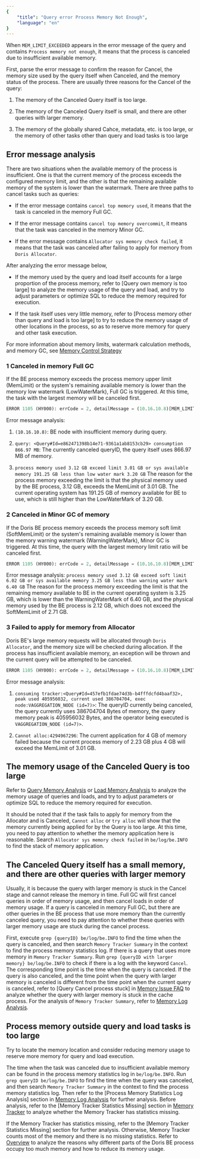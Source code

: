 ```yaml
---
{
    "title": "Query error Process Memory Not Enough",
    "language": "en"
}
---
```


<!--
Licensed to the Apache Software Foundation (ASF) under one
or more contributor license agreements.  See the NOTICE file
distributed with this work for additional information
regarding copyright ownership.  The ASF licenses this file
to you under the Apache License, Version 2.0 (the
"License"); you may not use this file except in compliance
with the License.  You may obtain a copy of the License at

  http://www.apache.org/licenses/LICENSE-2.0

Unless required by applicable law or agreed to in writing,
software distributed under the License is distributed on an
"AS IS" BASIS, WITHOUT WARRANTIES OR CONDITIONS OF ANY
KIND, either express or implied.  See the License for the
specific language governing permissions and limitations
under the License.
-->

When `MEM_LIMIT_EXCEEDED` appears in the error message of the query and contains `Process memory not enough`, it means that the process is canceled due to insufficient available memory.

First, parse the error message to confirm the reason for Cancel, the memory size used by the query itself when Canceled, and the memory status of the process. There are usually three reasons for the Cancel of the query:

1. The memory of the Canceled Query itself is too large.

2. The memory of the Canceled Query itself is small, and there are other queries with larger memory.

3. The memory of the globally shared Cahce, metadata, etc. is too large, or the memory of other tasks other than query and load tasks is too large

## Error message analysis

There are two situations when the available memory of the process is insufficient. One is that the current memory of the process exceeds the configured memory limit, and the other is that the remaining available memory of the system is lower than the watermark. There are three paths to cancel tasks such as queries:

- If the error message contains `cancel top memory used`, it means that the task is canceled in the memory Full GC.

- If the error message contains `cancel top memory overcommit`, it means that the task was canceled in the memory Minor GC.

- If the error message contains `Allocator sys memory check failed`, it means that the task was canceled after failing to apply for memory from `Doris Allocator`.

After analyzing the error message below,

- If the memory used by the query and load itself accounts for a large proportion of the process memory, refer to [Query own memory is too large] to analyze the memory usage of the query and load, and try to adjust parameters or optimize SQL to reduce the memory required for execution.

- If the task itself uses very little memory, refer to [Process memory other than query and load is too large] to try to reduce the memory usage of other locations in the process, so as to reserve more memory for query and other task execution.

For more information about memory limits, watermark calculation methods, and memory GC, see [Memory Control Strategy](./../memory-feature/memory-control-strategy.md)

### 1 Canceled in memory Full GC

If the BE process memory exceeds the process memory upper limit (MemLimit) or the system's remaining available memory is lower than the memory low watermark (LowWaterMark), Full GC is triggered. At this time, the task with the largest memory will be canceled first.

```sql
ERROR 1105 (HY000): errCode = 2, detailMessage = (10.16.10.8)[MEM_LIMIT_EXCEEDED]Process memory not enough, cancel top memory used query: <Query#Id=e862471398b14e71-9361a1ab8153cb29> consumption 866.97 MB, backend 10.16.10.8, process memory used 3.12 GB exceed limit 3.01 GB or sys available memory 191.25 GB less than low water mark 3.20 GB. Execute again after enough memory, details see be.INFO.
```

Error message analysis:

1. `(10.16.10.8)`: BE node with insufficient memory during query.

2. `query: <Query#Id=e862471398b14e71-9361a1ab8153cb29> consumption 866.97 MB`: The currently canceled queryID, the query itself uses 866.97 MB of memory.

3. `process memory used 3.12 GB exceed limit 3.01 GB or sys available memory 191.25 GB less than low water mark 3.20 GB` The reason for the process memory exceeding the limit is that the physical memory used by the BE process, 3.12 GB, exceeds the MemLimit of 3.01 GB. The current operating system has 191.25 GB of memory available for BE to use, which is still higher than the LowWaterMark of 3.20 GB.

### 2 Canceled in Minor GC of memory

If the Doris BE process memory exceeds the process memory soft limit (SoftMemLimit) or the system's remaining available memory is lower than the memory warning watermark (WarningWaterMark), Minor GC is triggered. At this time, the query with the largest memory limit ratio will be canceled first.

```sql
ERROR 1105 (HY000): errCode = 2, detailMessage = (10.16.10.8)[MEM_LIMIT_EXCEEDED]Process memory not enough, cancel top memory overcommit query: <Query#Id=e862471398b14e71-9361a1ab8153cb29> consumption 866.97 MB, backend 10.16.10.8, process memory used 2.12 GB exceed soft limit 2.71 GB or sys available memory 3.25 GB less than warning water mark 6.40 GB. Execute again after enough memory, details see be.INFO.
```

Error message analysis: `process memory used 3.12 GB exceed soft limit 6.02 GB or sys available memory 3.25 GB less than warning water mark 6.40 GB` The reason for the process memory exceeding the limit is that the remaining memory available to BE in the current operating system is 3.25 GB, which is lower than the WarningWaterMark of 6.40 GB, and the physical memory used by the BE process is 2.12 GB, which does not exceed the SoftMemLimit of 2.71 GB.

### 3 Failed to apply for memory from Allocator

Doris BE's large memory requests will be allocated through `Doris Allocator`, and the memory size will be checked during allocation. If the process has insufficient available memory, an exception will be thrown and the current query will be attempted to be canceled.

```sql
ERROR 1105 (HY000): errCode = 2, detailMessage = (10.16.10.8)[MEM_LIMIT_EXCEEDED]PreCatch error code:11, [E11] Allocator sys memory check failed: Cannot alloc:4294967296, consuming tracker:<Query#Id=457efb1fdae74d3 b-b4fffdcfd4baaf32>, peak used 405956032, current used 386704704, exec node:<>, process memory used 2.23 GB exceed limit 3.01 GB or sys available memory 181.67 GB less than low water mark 3.20 GB.
```

Error message analysis:

1. `consuming tracker:<Query#Id=457efb1fdae74d3b-b4fffdcfd4baaf32>, peak used 405956032, current used 386704704, exec node:VAGGREGATION_NODE (id=7)>`: The queryID currently being canceled, the query currently uses 386704704 Bytes of memory, the query memory peak is 405956032 Bytes, and the operator being executed is `VAGGREGATION_NODE (id=7)>`.

2. `Cannot alloc:4294967296`: The current application for 4 GB of memory failed because the current process memory of 2.23 GB plus 4 GB will exceed the MemLimit of 3.01 GB.

## The memory usage of the Canceled Query is too large

Refer to [Query Memory Analysis](./query-memory-analysis.md) or [Load Memory Analysis](./load-memory-analysis.md) to analyze the memory usage of queries and loads, and try to adjust parameters or optimize SQL to reduce the memory required for execution.

It should be noted that if the task fails to apply for memory from the Allocator and is Canceled, `Cannot alloc` or `try alloc` will show that the memory currently being applied for by the Query is too large. At this time, you need to pay attention to whether the memory application here is reasonable. Search `Allocator sys memory check failed` in `be/log/be.INFO` to find the stack of memory application.

## The Canceled Query itself has a small memory, and there are other queries with larger memory

Usually, it is because the query with larger memory is stuck in the Cancel stage and cannot release the memory in time. Full GC will first cancel queries in order of memory usage, and then cancel loads in order of memory usage. If a query is canceled in memory Full GC, but there are other queries in the BE process that use more memory than the currently canceled query, you need to pay attention to whether these queries with larger memory usage are stuck during the cancel process.

First, execute `grep {queryID} be/log/be.INFO` to find the time when the query is canceled, and then search `Memory Tracker Summary` in the context to find the process memory statistics log. If there is a query that uses more memory in `Memory Tracker Summary`. Run `grep {queryID with larger memory} be/log/be.INFO` to check if there is a log with the keyword `Cancel`. The corresponding time point is the time when the query is canceled. If the query is also canceled, and the time point when the query with larger memory is canceled is different from the time point when the current query is canceled, refer to [Query Cancel process stuck] in [Memory Issue FAQ](../../../trouble-shooting/memory-management/memory-issue-faq) to analyze whether the query with larger memory is stuck in the cache process. For the analysis of `Memory Tracker Summary`, refer to [Memory Log Analysis](./memory-log-analysis.md).

## Process memory outside query and load tasks is too large

Try to locate the memory location and consider reducing memory usage to reserve more memory for query and load execution.

The time when the task was canceled due to insufficient available memory can be found in the process memory statistics log in `be/log/be.INFO`. Run `grep queryID be/log/be.INFO` to find the time when the query was canceled, and then search `Memory Tracker Summary` in the context to find the process memory statistics log. Then refer to the [Process Memory Statistics Log Analysis] section in [Memory Log Analysis](./memory-log-analysis.md) for further analysis. Before analysis, refer to the [Memory Tracker Statistics Missing] section in [Memory Tracker](./../memory-feature/memory-tracker.md) to analyze whether the Memory Tracker has statistics missing.

If the Memory Tracker has statistics missing, refer to the [Memory Tracker Statistics Missing] section for further analysis. Otherwise, Memory Tracker counts most of the memory and there is no missing statistics. Refer to [Overview](./../overview.md) to analyze the reasons why different parts of the Doris BE process occupy too much memory and how to reduce its memory usage.
